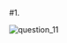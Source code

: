 #1. 




![question_11](https://user-images.githubusercontent.com/19921971/52524653-5cb60180-2c6d-11e9-9189-67bc951a040c.jpg)

